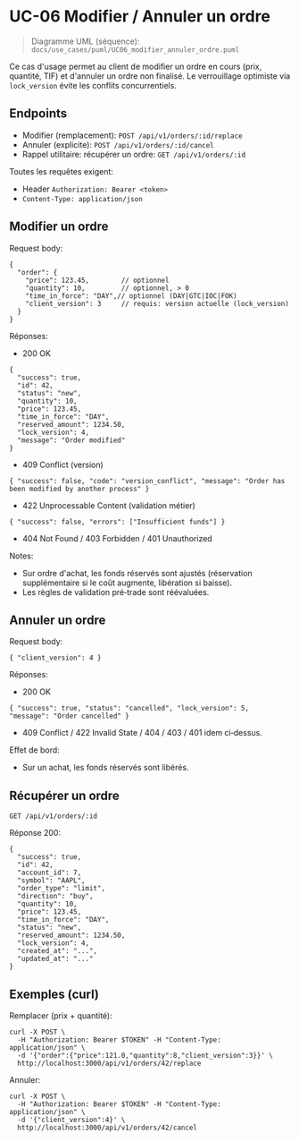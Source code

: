 # UC-06 Modifier / Annuler un ordre

> Diagramme UML (séquence): `docs/use_cases/puml/UC06_modifier_annuler_ordre.puml`

Ce cas d'usage permet au client de modifier un ordre en cours (prix, quantité, TIF) et d'annuler un ordre non finalisé. Le verrouillage optimiste via `lock_version` évite les conflits concurrentiels.

## Endpoints

- Modifier (remplacement): `POST /api/v1/orders/:id/replace`
- Annuler (explicite): `POST /api/v1/orders/:id/cancel`
- Rappel utilitaire: récupérer un ordre: `GET /api/v1/orders/:id`

Toutes les requêtes exigent:
- Header `Authorization: Bearer <token>`
- `Content-Type: application/json`

## Modifier un ordre

Request body:
```
{
  "order": {
    "price": 123.45,        // optionnel
    "quantity": 10,         // optionnel, > 0
    "time_in_force": "DAY",// optionnel (DAY|GTC|IOC|FOK)
    "client_version": 3     // requis: version actuelle (lock_version)
  }
}
```

Réponses:
- 200 OK
```
{
  "success": true,
  "id": 42,
  "status": "new",
  "quantity": 10,
  "price": 123.45,
  "time_in_force": "DAY",
  "reserved_amount": 1234.50,
  "lock_version": 4,
  "message": "Order modified"
}
```
- 409 Conflict (version)
```
{ "success": false, "code": "version_conflict", "message": "Order has been modified by another process" }
```
- 422 Unprocessable Content (validation métier)
```
{ "success": false, "errors": ["Insufficient funds"] }
```
- 404 Not Found / 403 Forbidden / 401 Unauthorized

Notes:
- Sur ordre d'achat, les fonds réservés sont ajustés (réservation supplémentaire si le coût augmente, libération si baisse).
- Les règles de validation pré‑trade sont réévaluées.

## Annuler un ordre

Request body:
```
{ "client_version": 4 }
```

Réponses:
- 200 OK
```
{ "success": true, "status": "cancelled", "lock_version": 5, "message": "Order cancelled" }
```
- 409 Conflict / 422 Invalid State / 404 / 403 / 401 idem ci‑dessus.

Effet de bord:
- Sur un achat, les fonds réservés sont libérés.

## Récupérer un ordre

`GET /api/v1/orders/:id`

Réponse 200:
```
{
  "success": true,
  "id": 42,
  "account_id": 7,
  "symbol": "AAPL",
  "order_type": "limit",
  "direction": "buy",
  "quantity": 10,
  "price": 123.45,
  "time_in_force": "DAY",
  "status": "new",
  "reserved_amount": 1234.50,
  "lock_version": 4,
  "created_at": "...",
  "updated_at": "..."
}
```

## Exemples (curl)

Remplacer (prix + quantité):
```
curl -X POST \
  -H "Authorization: Bearer $TOKEN" -H "Content-Type: application/json" \
  -d '{"order":{"price":121.0,"quantity":8,"client_version":3}}' \
  http://localhost:3000/api/v1/orders/42/replace
```

Annuler:
```
curl -X POST \
  -H "Authorization: Bearer $TOKEN" -H "Content-Type: application/json" \
  -d '{"client_version":4}' \
  http://localhost:3000/api/v1/orders/42/cancel
```

